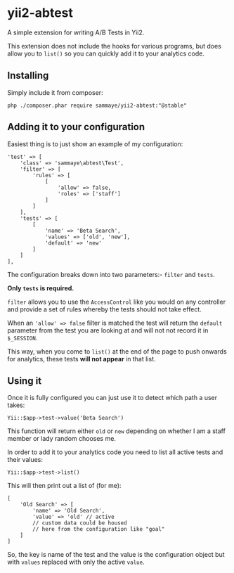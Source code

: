 # yii2-abtest
A simple extension for writing A/B Tests in Yii2.

This extension does not include the hooks for various programs, but does allow you to `list()` so you can quickly 
add it to your analytics code.

## Installing

Simply include it from composer:

    php ./composer.phar require sammaye/yii2-abtest:"@stable"

## Adding it to your configuration

Easiest thing is to just show an example of my configuration:

	'test' => [
		'class' => 'sammaye\abtest\Test',
		'filter' => [
			'rules' => [
				[
					'allow' => false,
					'roles' => ['staff']
				]
			]
		],
		'tests' => [
			[
				'name' => 'Beta Search',
				'values' => ['old', 'new'],
				'default' => 'new'
			]
		]
	],
	
The configuration breaks down into two parameters:- `filter` and `tests`.

**Only `tests` is required.**

`filter` allows you to use the `AccessControl` like you would on any controller and 
provide a set of rules whereby the tests should not take effect.

When an `'allow' => false` filter is matched the test will return the `default` parameter from the test you are looking at 
and will not not record it in `$_SESSION`.

This way, when you come to `list()` at the end of the page to push onwards for analytics, these tests **will not appear** in that list.

## Using it

Once it is fully configured you can just use it to detect which path a user takes:

    Yii::$app->test->value('Beta Search')
    
This function will return either `old` or `new` depending on whether I am a staff member or lady random chooses me.

In order to add it to your analytics code you need to list all active tests and their values:

    Yii::$app->test->list()
    
This will then print out a list of (for me):

    [
        'Old Search' => [
        	'name' => 'Old Search',
        	'value' => 'old' // active
        	// custom data could be housed 
        	// here from the configuration like "goal"
        ]
    ]

So, the key is name of the test and the value is the configuration object but with `values` replaced with only the active `value`.